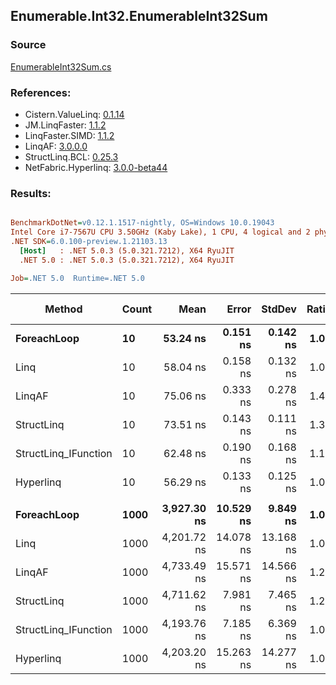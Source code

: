 ﻿## Enumerable.Int32.EnumerableInt32Sum

### Source
[EnumerableInt32Sum.cs](../LinqBenchmarks/Enumerable/Int32/EnumerableInt32Sum.cs)

### References:
- Cistern.ValueLinq: [0.1.14](https://www.nuget.org/packages/Cistern.ValueLinq/0.1.14)
- JM.LinqFaster: [1.1.2](https://www.nuget.org/packages/JM.LinqFaster/1.1.2)
- LinqFaster.SIMD: [1.1.2](https://www.nuget.org/packages/LinqFaster.SIMD/1.0.3)
- LinqAF: [3.0.0.0](https://www.nuget.org/packages/LinqAF/3.0.0.0)
- StructLinq.BCL: [0.25.3](https://www.nuget.org/packages/StructLinq.BCL/0.25.3)
- NetFabric.Hyperlinq: [3.0.0-beta44](https://www.nuget.org/packages/NetFabric.Hyperlinq/3.0.0-beta44)

### Results:
``` ini

BenchmarkDotNet=v0.12.1.1517-nightly, OS=Windows 10.0.19043
Intel Core i7-7567U CPU 3.50GHz (Kaby Lake), 1 CPU, 4 logical and 2 physical cores
.NET SDK=6.0.100-preview.1.21103.13
  [Host]   : .NET 5.0.3 (5.0.321.7212), X64 RyuJIT
  .NET 5.0 : .NET 5.0.3 (5.0.321.7212), X64 RyuJIT

Job=.NET 5.0  Runtime=.NET 5.0  

```
|               Method | Count |        Mean |     Error |    StdDev | Ratio |  Gen 0 | Gen 1 | Gen 2 | Allocated |
|--------------------- |------ |------------:|----------:|----------:|------:|-------:|------:|------:|----------:|
|          **ForeachLoop** |    **10** |    **53.24 ns** |  **0.151 ns** |  **0.142 ns** |  **1.00** | **0.0191** |     **-** |     **-** |      **40 B** |
|                 Linq |    10 |    58.04 ns |  0.158 ns |  0.132 ns |  1.09 | 0.0191 |     - |     - |      40 B |
|               LinqAF |    10 |    75.06 ns |  0.333 ns |  0.278 ns |  1.41 | 0.0191 |     - |     - |      40 B |
|           StructLinq |    10 |    73.51 ns |  0.143 ns |  0.111 ns |  1.38 | 0.0305 |     - |     - |      64 B |
| StructLinq_IFunction |    10 |    62.48 ns |  0.190 ns |  0.168 ns |  1.17 | 0.0191 |     - |     - |      40 B |
|            Hyperlinq |    10 |    56.29 ns |  0.133 ns |  0.125 ns |  1.06 | 0.0191 |     - |     - |      40 B |
|                      |       |             |           |           |       |        |       |       |           |
|          **ForeachLoop** |  **1000** | **3,927.30 ns** | **10.529 ns** |  **9.849 ns** |  **1.00** | **0.0153** |     **-** |     **-** |      **40 B** |
|                 Linq |  1000 | 4,201.72 ns | 14.078 ns | 13.168 ns |  1.07 | 0.0153 |     - |     - |      40 B |
|               LinqAF |  1000 | 4,733.49 ns | 15.571 ns | 14.566 ns |  1.21 | 0.0153 |     - |     - |      40 B |
|           StructLinq |  1000 | 4,711.62 ns |  7.981 ns |  7.465 ns |  1.20 | 0.0305 |     - |     - |      64 B |
| StructLinq_IFunction |  1000 | 4,193.76 ns |  7.185 ns |  6.369 ns |  1.07 | 0.0153 |     - |     - |      40 B |
|            Hyperlinq |  1000 | 4,203.20 ns | 15.263 ns | 14.277 ns |  1.07 | 0.0153 |     - |     - |      40 B |
